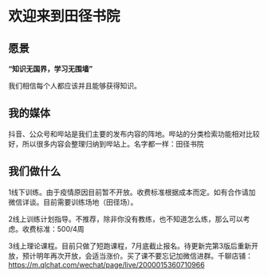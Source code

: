 # 欢迎来到田径书院

## 愿景

**“知识无国界，学习无围墙”**

我们相信每个人都应该并且能够获得知识。

## 我的媒体

抖音、公众号和哔站是我们主要的发布内容的阵地。哔站的分类检索功能相对比较好，所以很多内容会整理归纳到哔站上。名字都一样：田径书院

## 我们做什么

1线下训练。由于疫情原因目前暂不开放。收费标准根据成本而定。如有合作请加微信详谈。目前需要训练场地（田径场）。

2线上训练计划指导。不推荐，除非你没有教练，也不知道怎么练，那么可以考虑。收费标准：500/4周

3线上理论课程。目前只做了短跑课程，7月底截止报名。待更新完第3版后重新开放，预计明年再次开放，会适当涨价。买了课不要忘记加微信进群。千聊店铺：https://m.qlchat.com/wechat/page/live/2000015360710966
